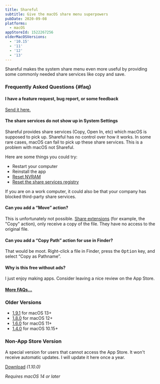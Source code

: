 ```yaml
---
title: Shareful
subtitle: Give the macOS share menu superpowers
pubDate: 2020-09-08
platforms:
  - macOS
appStoreId: 1522267256
olderMacOSVersions:
  - '10.15'
  - '11'
  - '12'
  - '13'
---
```


Shareful makes the system share menu even more useful by providing some commonly needed share services like copy and save.

### Frequently Asked Questions {#faq}

#### I have a feature request, bug report, or some feedback

[Send it here.](https://sindresorhus.com/feedback?product=Shareful&referrer=Website-FAQ)

#### The share services do not show up in System Settings

Shareful provides share services (Copy, Open In, etc) which macOS is supposed to pick up. Shareful has no control over how it works. In some rare cases, macOS can fail to pick up these share services. This is a problem with macOS not Shareful.

Here are some things you could try:
- Restart your computer
- Reinstall the app
- [Reset NVRAM](https://support.apple.com/en-us/HT204063)
- [Reset the share services registry](https://web.archive.org/web/20180711015728/https://support.apple.com/en-us/HT203129)

If you are on a work computer, it could also be that your company has blocked third-party share services.

#### Can you add a “Move” action?

This is unfortunately not possible. [Share extensions](https://support.apple.com/guide/mac-help/use-the-share-menu-on-mac-mh40614/mac) (for example, the "Copy" action), only receive a copy of the file. They have no access to the original file.

#### Can you add a “Copy Path” action for use in Finder?

That would be moot. Right-click a file in Finder, press the <kbd>Option</kbd> key, and select “Copy as Pathname”.

#### Why is this free without ads?

I just enjoy making apps. Consider leaving a nice review on the App Store.

#### [More FAQs…](/apps/faq)

### Older Versions

- [1.9.1](https://github.com/sindresorhus/meta/files/14158056/Shareful.1.9.1.-.macOS.13.zip) for macOS 13+
- [1.8.0](https://github.com/sindresorhus/meta/files/11297902/Shareful.1.8.0.-.macOS.12.zip) for macOS 12+
- [1.6.0](https://github.com/sindresorhus/meta/files/8800088/Shareful.1.6.0.-.macOS.11.zip) for macOS 11+
- [1.4.0](https://github.com/sindresorhus/meta/files/7119520/Shareful.1.4.0.-.macOS.10.15.zip) for macOS 10.15+

### Non-App Store Version

A special version for users that cannot access the App Store. It won't receive automatic updates. I will update it here once a year.

[Download](https://www.dropbox.com/scl/fi/zu4l0xt8j9irm1v8vd535/Shareful-1.10.0-1707076163.zip?rlkey=n6vkncqsa0xbv4gsycop273xu&raw=1) *(1.10.0)*

*Requires macOS 14 or later*
